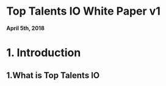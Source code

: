 # Top Talents IO White Paper v1 #

**April 5th, 2018**

# 1. Introduction #

## 1.What is Top Talents IO ##
